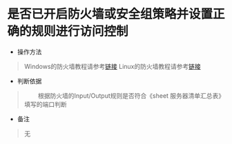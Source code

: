 # 是否已开启防火墙或安全组策略并设置正确的规则进行访问控制

- 操作方法
> Windows的防火墙教程请参考[链接](https://help.aliyun.com/document_detail/51403.html)
> Linux的防火墙教程请参考[链接](https://www.linuxprobe.com/chapter-08.html)


- 判断依据
> &nbsp; &nbsp; &nbsp; &nbsp; 根据防火墙的Input/Output规则是否符合《sheet 服务器清单汇总表》填写的端口判断

- 备注
> 无

